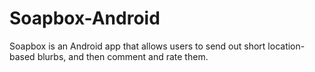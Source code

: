 Soapbox-Android
===============

Soapbox is an Android app that allows users to send out short location-based
blurbs, and then comment and rate them.
